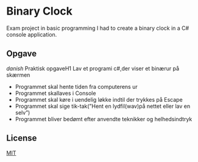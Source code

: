 # Binary Clock
Exam project in basic programming I had to create a binary clock in a C# console application.

## Opgave
*danish*
Praktisk opgaveH1 Lav et programi c#,der viser et binærur på skærmen
- Programmet skal hente tiden fra computerens ur
- Programmet skallaves i Console
- Programmet skal køre i uendelig løkke indtil der trykkes på Escape
- Programmet skal sige tik-tak(”Hent en lydfil(wav)på nettet eller lav en selv”)
- Programmet bliver bedømt efter anvendte teknikker og helhedsindtryk


## License
[MIT](https://choosealicense.com/licenses/mit/)
